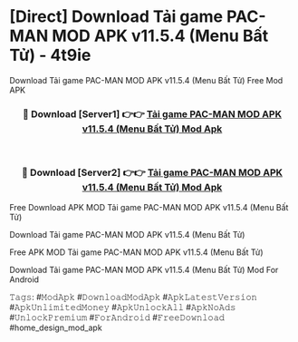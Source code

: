 # [Direct] Download Tải game PAC-MAN MOD APK v11.5.4 (Menu Bất Tử) - 4t9ie
Download Tải game PAC-MAN MOD APK v11.5.4 (Menu Bất Tử) Free Mod APK

<div align="center">
<h3>🔴 Download [Server1] 👉👉 <a href="https://apk-comot.site?title=Tải_game_PAC-MAN_MOD_APK_v11.5.4_(Menu_Bất_Tử)">Tải game PAC-MAN MOD APK v11.5.4 (Menu Bất Tử) Mod Apk</a></h3><br>

<h3>🔴 Download [Server2] 👉👉 <a href="https://apk-comot.site?title=Tải_game_PAC-MAN_MOD_APK_v11.5.4_(Menu_Bất_Tử)">Tải game PAC-MAN MOD APK v11.5.4 (Menu Bất Tử) Mod Apk</a></h3>
</div>


Free Download APK MOD Tải game PAC-MAN MOD APK v11.5.4 (Menu Bất Tử)

Download Tải game PAC-MAN MOD APK v11.5.4 (Menu Bất Tử) 

Free APK MOD Tải game PAC-MAN MOD APK v11.5.4 (Menu Bất Tử) 

Download Tải game PAC-MAN MOD APK v11.5.4 (Menu Bất Tử) Mod For Android

𝚃𝚊𝚐𝚜: #𝙼𝚘𝚍𝙰𝚙𝚔 #𝙳𝚘𝚠𝚗𝚕𝚘𝚊𝚍𝙼𝚘𝚍𝙰𝚙𝚔 #𝙰𝚙𝚔𝙻𝚊𝚝𝚎𝚜𝚝𝚅𝚎𝚛𝚜𝚒𝚘𝚗 #𝙰𝚙𝚔𝚄𝚗𝚕𝚒𝚖𝚒𝚝𝚎𝚍𝙼𝚘𝚗𝚎𝚢 #𝙰𝚙𝚔𝚄𝚗𝚕𝚘𝚌𝚔𝙰𝚕𝚕 #𝙰𝚙𝚔𝙽𝚘𝙰𝚍𝚜 #𝚄𝚗𝚕𝚘𝚌𝚔𝙿𝚛𝚎𝚖𝚒𝚞𝚖 #𝙵𝚘𝚛𝙰𝚗𝚍𝚛𝚘𝚒𝚍 #𝙵𝚛𝚎𝚎𝙳𝚘𝚠𝚗𝚕𝚘𝚊𝚍 #home_design_mod_apk